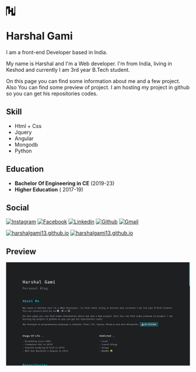 <a href="https://bdmrgxz4ptu3ljtkn5f1rq-on.drv.tw/harshalgami/"><img src="Assets/logo.png" width="25px" align="center"></a>

# Harshal Gami

I am a front-end Developer based in India.

My name is Harshal and I'm a Web developer. I'm from India, living in Keshod and currently I am 3rd year B.Tech student.

On this page you can find some information about me and a few project. Also You can find some preview of project. I am hosting my project in github so you can get his repositories codes.

## Skill

- Html + Css
- Jquery
- Angular
- Mongodb
- Python

## Education

- **Bachelor Of Engineering in CE** (2019-23)
- **Higher Education** ( 2017-19)

## Social

 [![Instagram][1.1]][1.2] [![Facebook][2.1]][2.2] [![Linkedin][3.1]][3.2] [![Github][7.1]][7.2] [![Gmail][8.1]][8.2]
 
 [![harshalgami13.github.io][4.1]][4.2] [![harshalgami13.github.io][5.1]][5.2] 

[1.1]: https://img.shields.io/badge/Instagram-C13584?style=for-the-badge&logo=instagram&logoColor=ffffff
[1.2]: https://www.instagram.com/___.h_g_patel.___13/

[2.1]: https://img.shields.io/badge/Facebook-4267B2?style=for-the-badge&logo=facebook&logoColor=ffffff
[2.2]: https://www.facebook.com/harshal.gami.136/

[3.1]: https://img.shields.io/badge/Linkedin-2867B2?style=for-the-badge&logo=linkedin&logoColor=ffffff
[3.2]: https://www.linkedin.com/in/harshalgami/

[7.1]: https://img.shields.io/badge/Github-1f1d1d?style=for-the-badge&logo=github&logoColor=ffffff
[7.2]: https://github.com/harshalgami13

[8.1]: https://img.shields.io/badge/Gmail-c5221e?style=for-the-badge&logo=gmail&logoColor=ffffff
[8.2]: mailto:harshalmgami@gmail.com

[4.1]: https://img.shields.io/github/last-commit/harshalgami13/Harshal-Blog?color=0d8af0&label=Last%20Commit&logo=github&logoColor=000&style=social
[4.2]: https://bdmrgxz4ptu3ljtkn5f1rq-on.drv.tw/harshalgami/

[5.1]: https://img.shields.io/github/commit-activity/y/harshalgami13/Harshal-Blog?label=Commit&logo=github&style=social
[5.2]: https://bdmrgxz4ptu3ljtkn5f1rq-on.drv.tw/harshalgami/

[6.1]: https://img.shields.io/github/watchers/harshalgami13/Harshal-Blog?style=social
[6.2]: https://bdmrgxz4ptu3ljtkn5f1rq-on.drv.tw/harshalgami/


## Preview

![Preview](Assets/preview.png)
